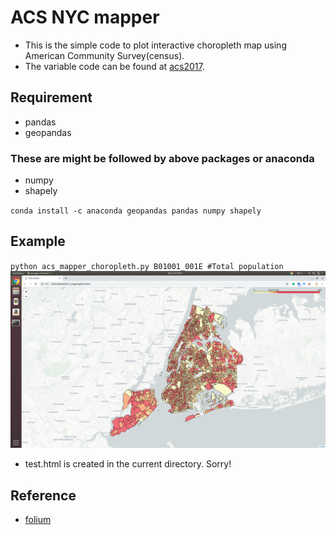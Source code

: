 # ACS NYC mapper
- This is the simple code to plot interactive choropleth map using American Community Survey(census).
- The variable code can be found at [acs2017](https://api.census.gov/data/2017/acs/acs5/variables.html).

## Requirement
- pandas
- geopandas

### These are might be followed by above packages or anaconda
- numpy
- shapely

`conda install -c anaconda geopandas pandas numpy shapely`

## Example
`python acs_mapper_choropleth.py B01001_001E #Total population` \
![img1](img/img1.png)
- test.html is created in the current directory. Sorry!

## Reference
- [folium](https://github.com/python-visualization/folium)